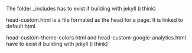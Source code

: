 The folder _includes has to exist if building with jekyll (i think)

head-custom.html is a file formated as the head for a page. It is linked to default.html

head-custom-theme-colors.html and head-custom-google-analytics.html have to exist if building with jekyll (i think)